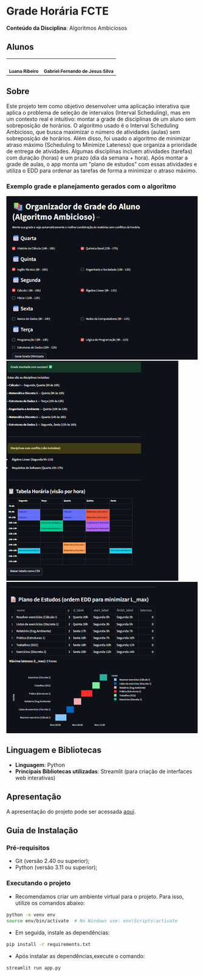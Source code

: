 # Grade Horária FCTE

**Conteúdo da Disciplina**: Algoritmos Ambiciosos

## Alunos

<table>
  <tr>
    <td align="center"><a href="https://github.com/luanasoares0901"><img style="border-radius: 60%;" src="https://github.com/luanasoares0901.png" width="200px;" alt=""/><br /><sub><b>Luana Ribeiro</b></sub></a><br /></td>
    <td align="center"><a href="https://github.com/MMcLovin"><img style="border-radius: 60%;" src="https://github.com/MMcLovin.png" width="200px;" alt=""/><br /><sub><b>Gabriel Fernando de Jesus Silva</b></sub></a><br /></td>
  </tr>
</table>

## Sobre

Este projeto tem como objetivo desenvolver uma aplicação interativa que aplica o problema de seleção de intervalos (Interval Scheduling), mas em um contexto real e intuitivo: montar a grade de disciplinas de um aluno sem sobreposição de horários. O algoritmo usado é o Interval Scheduling Ambicioso, que busca maximizar o número de atividades (aulas) sem sobreposição de horários.
Além disso, foi usado o algoritmo de minimizar atraso máximo (Scheduling to Minimize Lateness) que organiza a prioridade de entrega de atividades. Algumas disciplinas incluem atividades (tarefas) com duração (horas) e um prazo (dia da semana + hora). Após montar a grade de aulas, o app monta um "plano de estudos" com essas atividades e utiliza o EDD para ordenar as tarefas de forma a minimizar o atraso máximo.


### Exemplo grade e planejamento gerados com o algoritmo

![Disciplinas](/assets/Materias.png)
![Grade](/assets/Grade.png)
![Disciplinas](/assets/PlanodeEstudos.png)

## Linguagem e Bibliotecas

* **Linguagem**: Python
* **Principais Bibliotecas utilizadas**: Streamlit (para criação de interfaces web interativas)

## Apresentação

A apresentação do projeto pode ser acessada [aqui](https://www.youtube.com/watch?v=C614gKM6kvs).

## Guia de Instalação

### Pré-requisitos

- Git (versão 2.40 ou superior);
- Python (versão 3.11 ou superior);

### Executando o projeto

- Recomendamos criar um ambiente virtual para o projeto. Para isso, utilize os comandos abaixo:

```bash
python -m venv env
source env/bin/activate  # No Windows use: env\Scripts\activate
```

- Em seguida, instale as dependências:

```bash
pip install -r requirements.txt
```

- Após instalar as dependências,execute o comando:

```bash
streamlit run app.py
```
